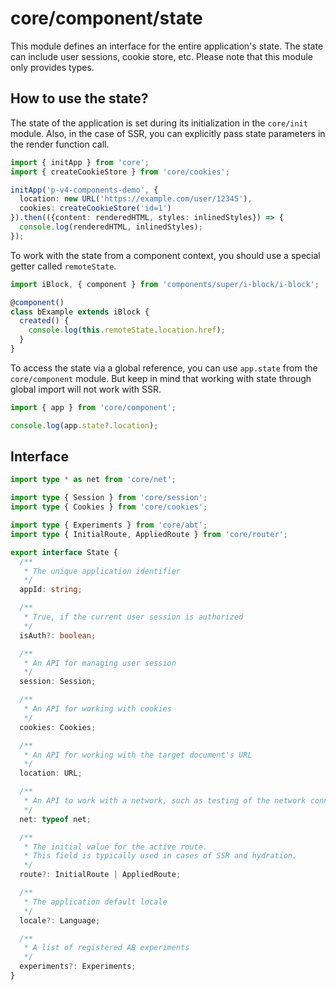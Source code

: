# core/component/state

This module defines an interface for the entire application's state.
The state can include user sessions, cookie store, etc.
Please note that this module only provides types.

## How to use the state?

The state of the application is set during its initialization in the `core/init` module.
Also, in the case of SSR, you can explicitly pass state parameters in the render function call.

```typescript
import { initApp } from 'core';
import { createCookieStore } from 'core/cookies';

initApp('p-v4-components-demo', {
  location: new URL('https://example.com/user/12345'),
  cookies: createCookieStore('id=1')
}).then(({content: renderedHTML, styles: inlinedStyles}) => {
  console.log(renderedHTML, inlinedStyles);
});
```

To work with the state from a component context, you should use a special getter called `remoteState`.

```typescript
import iBlock, { component } from 'components/super/i-block/i-block';

@component()
class bExample extends iBlock {
  created() {
    console.log(this.remoteState.location.href);
  }
}
```

To access the state via a global reference, you can use `app.state` from the `core/component` module.
But keep in mind that working with state through global import will not work with SSR.

```typescript
import { app } from 'core/component';

console.log(app.state?.location);
```

## Interface

```typescript
import type * as net from 'core/net';

import type { Session } from 'core/session';
import type { Cookies } from 'core/cookies';

import type { Experiments } from 'core/abt';
import type { InitialRoute, AppliedRoute } from 'core/router';

export interface State {
  /**
   * The unique application identifier
   */
  appId: string;

  /**
   * True, if the current user session is authorized
   */
  isAuth?: boolean;

  /**
   * An API for managing user session
   */
  session: Session;

  /**
   * An API for working with cookies
   */
  cookies: Cookies;

  /**
   * An API for working with the target document's URL
   */
  location: URL;

  /**
   * An API to work with a network, such as testing of the network connection, etc.
   */
  net: typeof net;

  /**
   * The initial value for the active route.
   * This field is typically used in cases of SSR and hydration.
   */
  route?: InitialRoute | AppliedRoute;

  /**
   * The application default locale
   */
  locale?: Language;

  /**
   * A list of registered AB experiments
   */
  experiments?: Experiments;
}
```
